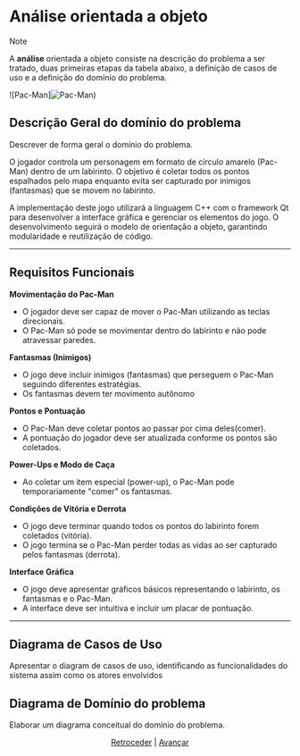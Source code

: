 # Análise orientada a objeto
> [!NOTE]
> <p>A <strong>análise</strong> orientada a objeto consiste na descrição do problema a ser tratado, duas primeiras etapas da tabela abaixo, a definição de casos de uso e a definição do domínio do problema.</p>

![Pac-Man]![Pac-Man](https://upload.wikimedia.org/wikipedia/en/5/59/Pac-man.png))

## Descrição Geral do domínio do problema

Descrever de forma geral o domínio do problema.

O jogador controla um personagem em formato de círculo amarelo (Pac-Man) dentro de um labirinto. O objetivo é coletar todos os pontos espalhados pelo mapa enquanto evita ser capturado por inimigos (fantasmas) que se movem no labirinto.  

A implementação deste jogo utilizará a linguagem C++ com o framework Qt para desenvolver a interface gráfica e gerenciar os elementos do jogo. O desenvolvimento seguirá o modelo de orientação a objeto, garantindo modularidade e reutilização de código.  

---

## **Requisitos Funcionais**  

 **Movimentação do Pac-Man**  
   - O jogador deve ser capaz de mover o Pac-Man utilizando as teclas direcionais.  
   - O Pac-Man só pode se movimentar dentro do labirinto e não pode atravessar paredes.  

**Fantasmas (Inimigos)**  
   - O jogo deve incluir inimigos (fantasmas) que perseguem o Pac-Man seguindo diferentes estratégias.  
   - Os fantasmas devem ter movimento autônomo 

 **Pontos e Pontuação**  
   - O Pac-Man deve coletar pontos ao passar por cima deles(comer).  
   - A pontuação do jogador deve ser atualizada conforme os pontos são coletados.  

**Power-Ups e Modo de Caça**  
   - Ao coletar um item especial (power-up), o Pac-Man pode temporariamente "comer" os fantasmas.  

**Condições de Vitória e Derrota**  
   - O jogo deve terminar quando todos os pontos do labirinto forem coletados (vitória).  
   - O jogo termina se o Pac-Man perder todas as vidas ao ser capturado pelos fantasmas (derrota).  

**Interface Gráfica**  
   - O jogo deve apresentar gráficos básicos representando o labirinto, os fantasmas e o Pac-Man.  
   - A interface deve ser intuitiva e incluir um placar de pontuação.  

---

## Diagrama de Casos de Uso

Apresentar o diagram de casos de uso, identificando as funcionalidades do sistema assim como os atores envolvidos
 
## Diagrama de Domínio do problema

Elaborar um diagrama conceitual do domínio do problema.


<div align="center">

[Retroceder](README.md) | [Avançar](projeto.md)

</div>
